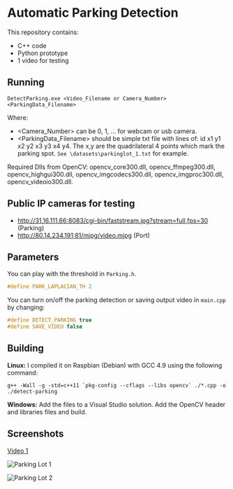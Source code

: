 Automatic Parking Detection
===========================

This repository contains:

- C++ code
- Python prototype
- 1 video for testing

Running
-------

`DetectParking.exe <Video_Filename or Camera_Number> <ParkingData_Filename>`

Where:
- <Camera_Number> can be 0, 1, ... for webcam or usb camera.
- <ParkingData_Filename> should be simple txt file with lines of: id x1 y1 x2 y2 x3 y3 x4 y4.
  The x,y are the quadrilateral 4 points which mark the parking spot.
  `See \datasets\parkinglot_1.txt` for example.

Required Dlls from OpenCV: opencv_core300.dll, opencv_ffmpeg300.dll, opencv_highgui300.dll, opencv_imgcodecs300.dll, opencv_imgproc300.dll, opencv_videoio300.dll.

Public IP cameras for testing
-----------------------------

 - http://31.16.111.66:8083/cgi-bin/faststream.jpg?stream=full,fps=30 (Parking)
 - http://80.14.234.191:81/mjpg/video.mjpg (Port)

Parameters
----------

You can play with the threshold in `Parking.h`.

```c++
#define PARK_LAPLACIAN_TH 2
```

You can turn on/off the parking detection or saving output video in `main.cpp` by changing:

```c++
#define DETECT_PARKING true
#define SAVE_VIDEO false
```

Building
--------

**Linux:** I compiled it on Raspbian (Debian) with GCC 4.9 using the following command:

```g++ -Wall -g -std=c++11 `pkg-config --cflags --libs opencv` ./*.cpp -o ./detect-parking```

**Windows:** Add the files to a Visual Studio solution. Add the OpenCV header and libraries files and build.

Screenshots
-----------

[Video 1](https://youtu.be/bPeGC8-PQJg)

![Parking Lot 1](/docs/parking_lot_img1.jpg)

![Parking Lot 2](/docs/parking_lot_img2.jpg)
